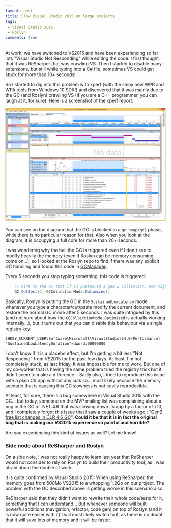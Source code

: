 ```yaml
---
layout: post
title: Slow Visual Studio 2015 on large projects
tags:
 - Visual Studio 2015
 - Roslyn
comments: true
---
```


At work, we have switched to VS2015 and have been experiencing so far lots "Visual Studio Not Responding" while editing the code. I first thought that it was ReSharper that was crawling VS. Then I started to disable many extensions, but still while typing into a C# file, sometimes VS could get stuck for more than 10+ seconds!

So I started to dig into this problem with xperf (with the shiny new WPR and WPA tools from Windows 10 SDK!) and discovered that it was mainly due to the GC (and Roslyn) crawling VS (If you are a C++ programmer, you can laugh at it, for sure). Here is a screenshot of the xperf report:

![Visual Studio 2015 WPA](/images/VS2015_Roslyn_GC.jpg)

You can see on the diagram that the GC is blocked in a `gc_heap/gc1` phase, while there is no particular reason for that. Also when you look at the diagram, it is occupying a full core for more than 20+ seconds.

I was wondering why the hell the GC is triggered even if I don't see to modify heavily the memory (even if Roslyn can be memory consuming, come on...), so I looked at the Roslyn repo to find if there was any explicit GC handling and found this code in [GCManager](https://github.com/dotnet/roslyn/blob/master/src/VisualStudio/Core/Def/Implementation/GCManager.cs#L61):

Every 5 seconds you stop typing something, this code is triggered:
```C#
	// hint to the GC that if it postponed a gen 2 collection, now might be a good time to do it.
	GC.Collect(2, GCCollectionMode.Optimized);
```

Basically, Roslyn is putting the GC in the `SustainedLowLatency` mode whenever you type a character/cut/paste modify the current document, and restore the normal GC mode after 5 seconds. I was quite intrigued by this (and not sure about how the `GCCollectionMode.Optimized` is actually working internally...), but it turns out that you can disable this behaviour via a single registry key:

```
[HKEY_CURRENT_USER\Software\Microsoft\VisualStudio\14.0\Performance]
"SustainedLowLatencyDuration"=dword:00000000
``` 

I don't know if it is a placebo effect, but I'm getting a bit less "Not Responding" from VS2015 for the past few days. At least, I'm not completely stuck, as last friday, It was impossible for me to work. But one of my co-worker that is having the same problem tried the registry trick but it didn't seem to make a difference... Sadly also, I tried to reproduce this issue with a plain C# app without any luck so... most likely because the memory scenario that is causing this GC slowness is not easily reproducible.

At least, for sure, there is a bug somewhere in Visual Studio 2015 with the GC... but today, someone on the MVP mailing list was complaining about a bug in the GC of .NET 4.6 that was slowing down its app by a factor of x10, and I completely forgot this issue that I saw a couple of weeks ago : "[Gen2 free list changes in CLR 4.6 GC](http://blogs.msdn.com/b/maoni/archive/2015/08/12/gen2-free-list-changes-in-clr-4-6-gc.aspx)". **Could it be that it is in fact the original bug that is making our VS2015 experience so painful and horrible?**

Are you experiencing this kind of issues as well? Let me know!

### Side node about ReSharper and Roslyn
  
On a side note, I was not really happy to learn last year that ReSharper would not consider to rely on Roslyn to build their productivity tool, as I was afraid about the double of work.

It is quite confirmed by Visual Studio 2015: When using ReSharper, the memory goes from 500Mo VS2015 to a whopping 1.2Go on our project. The problem with the GC described above is getting worse in this scenario also.

ReSharper said that they didn't want to rewrite their whole code/tests for it, something that I can understand... But whenever someone will built powerful additions (navigation, refactor, code gen) on top of Roslyn (and it is now quite easier with it) I will most likely switch to it, as there is no doubt that it will save lots of memory and it will be faster.